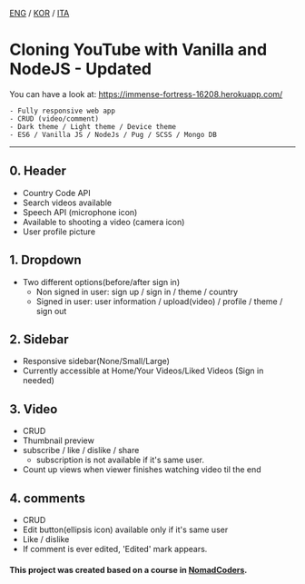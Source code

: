 [ENG](README.md) / [KOR](README.ko-KR.md) / [ITA](README.it-IT.md)

# Cloning YouTube with Vanilla and NodeJS - Updated

You can have a look at: https://immense-fortress-16208.herokuapp.com/

```
- Fully responsive web app
- CRUD (video/comment)
- Dark theme / Light theme / Device theme
- ES6 / Vanilla JS / NodeJs / Pug / SCSS / Mongo DB
```

---

## 0. Header

- Country Code API
- Search videos available
- Speech API (microphone icon)
- Available to shooting a video (camera icon)
- User profile picture

## 1. Dropdown

- Two different options(before/after sign in)
  - Non signed in user: sign up / sign in / theme / country
  - Signed in user: user information / upload(video) / profile / theme / sign out

## 2. Sidebar

- Responsive sidebar(None/Small/Large)
- Currently accessible at Home/Your Videos/Liked Videos (Sign in needed)

## 3. Video

- CRUD
- Thumbnail preview
- subscribe / like / dislike / share
  - subscription is not available if it's same user.
- Count up views when viewer finishes watching video til the end

## 4. comments

- CRUD
- Edit button(ellipsis icon) available only if it's same user
- Like / dislike
- If comment is ever edited, 'Edited' mark appears.

#### This project was created based on a course in [NomadCoders](http://www.en.nomadcoders.co).
